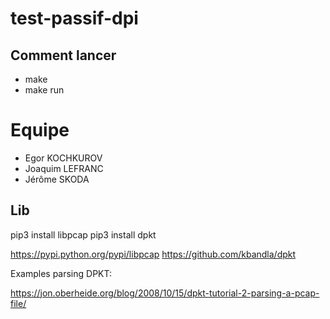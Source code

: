 # test-passif-dpi

## Comment lancer

* make
* make run

# Equipe

* Egor KOCHKUROV
* Joaquim LEFRANC
* Jérôme SKODA

## Lib

pip3 install libpcap
pip3 install dpkt

https://pypi.python.org/pypi/libpcap
https://github.com/kbandla/dpkt

Examples parsing DPKT:

https://jon.oberheide.org/blog/2008/10/15/dpkt-tutorial-2-parsing-a-pcap-file/

